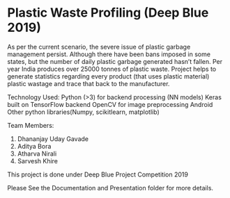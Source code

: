 # Plastic Waste Profiling (Deep Blue 2019)
 As per the current scenario, the severe issue of plastic garbage management persist. Although there have been bans imposed in some states, but the number of daily plastic garbage generated hasn’t fallen. Per year India produces over 25000 tonnes of plastic waste. 
Project helps to generate statistics regarding every product (that uses plastic material) plastic wastage and trace that back to the manufacturer.

Technology Used:
Python (>3) for backend processing (NN models)
Keras built on TensorFlow backend
OpenCV for image preprocessing
Android
Other python libraries(Numpy, scikitlearn, matplotlib)

Team Members:
1. Dhananjay Uday Gavade
2. Aditya Bora
3. Atharva Nirali
4. Sarvesh Khire


This project is done under Deep Blue Project Competition 2019

Please See the Documentation and Presentation folder for more details.
